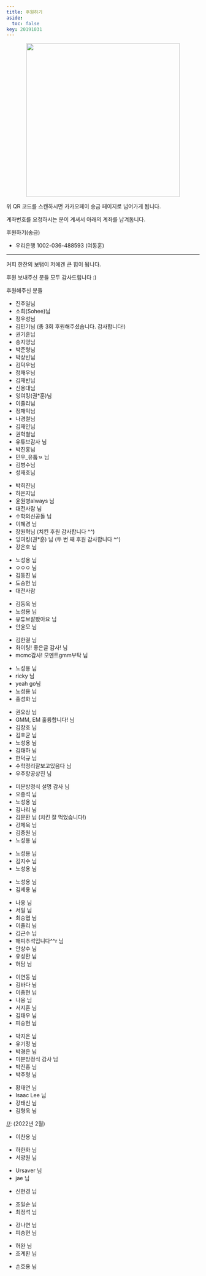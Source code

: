 ```yaml
---
title: 후원하기
aside:
  toc: false
key: 20191031
---
```


<p align="center">
<img width = "400" src = "https://raw.githubusercontent.com/angeloyeo/angeloyeo.github.io/master/pics/donation/kakao_donation_QR.png">
</p>

위 QR 코드를 스캔하시면 카카오페이 송금 페이지로 넘어가게 됩니다.

계좌번호를 요청하시는 분이 계셔서 아래의 계좌를 남겨둡니다.

후원하기(송금)
- 우리은행 1002-036-488593 (여동훈)

------

커피 한잔의 보탬이 저에겐 큰 힘이 됩니다. 

후원 보내주신 분들 모두 감사드립니다 :)

후원해주신 분들

* 진주일님
* 소희(Sohee)님
* 정우성님
* 김민기님 (총 3회 후원해주셨습니다. 감사합니다!)
* 권기훈님
* 송지영님
* 박준형님
* 박상빈님
* 김덕우님
* 정재우님
* 김재빈님
* 신용대님
* 잉여킹(권\*훈)님
* 이졸리님
* 정재익님
* 나경철님
* 김재인님
* 권혁철님
* 유튜브감사 님
* 박진홍님
* 민우_유툽ㄳ 님
* 김병수님
* 성재호님

[//]:# (12월)

* 박희진님
* 하은지님
* 윤원병always 님
* 대전사람 님
* 수학의신공돌 님
* 이혜경 님
* 장원혁님 (치킨 후원 감사합니다 ^^)
* 잉여킹(권*훈) 님 (두 번 째 후원 감사합니다 ^^)
* 강은호 님

[//]:# (1월)

* 노성용 님
* ㅇㅇㅇ 님
* 김동진 님
* 도승헌 님
* 대전사람 

[//]:# (2월)

* 김동욱 님
* 노성용 님
* 유튜브잘봤아요 님
* 안윤모 님

[//]:# (3월)

* 김한결 님
* 화이팅! 좋은글 감사! 님
* mcmc감사! 모멘트gmm부탁 님

[//]:# (4월)
* 노성용 님
* ricky 님
* yeah go님
* 노성용 님
* 홍성화 님

[//]:# (5월)
* 권오상 님
* GMM, EM 훌륭합니다! 님
* 김장호 님
* 김호균 님
* 노성용 님
* 김태하 님
* 한덕규 님
* 수학정리잘보고있음다 님
* 우주항공상진 님

[//]:# (6월)
* 미분방정식 설명 감사 님
* 오종석 님
* 노성용 님
* 김나리 님
* 김문환 님 (치킨 잘 먹었습니다!)
* 강제욱 님
* 김중원 님
* 노성용 님

[//]:# (7월)
* 노성용 님
* 김지수 님
* 노성용 님

[//]:# (8월)
* 노성용 님
* 김세용 님

[//]:# (9월)
* 나웅 님
* 서일 님
* 최승엽 님
* 이졸리 님
* 김근수 님
* 해피추석입니다^^r 님
* 안상수 님
* 유성환 님
* 허담 님

[//]: (10월)
* 이연동 님
* 김바다 님
* 이종현 님
* 나웅 님
* 서지훈 님
* 김태우 님
* 피승현 님

[//]: (11월)
* 박지은 님
* 유기정 님
* 박경은 님
* 미분방정식 감사 님
* 박진홍 님
* 박주형 님

[//]: (12월)
* 황태연 님
* Isaac Lee 님
* 강태신 님
* 김형욱 님

[//]: (2022년 2월)
* 이찬용 님

[//]: (3월)
* 하한화 님
* 서광원 님

[//]: (4월)
* Ursaver 님
* jae 님

[//]: (5월)
* 신현경 님

[//]: (7월)
* 조일순 님
* 최정석 님

[//]:# (8월)
* 강나연 님
* 피승현 님

[//]:# (9월)
* 허완 님
* 조계환 님

[//]:# (10월)
* 손호용 님
